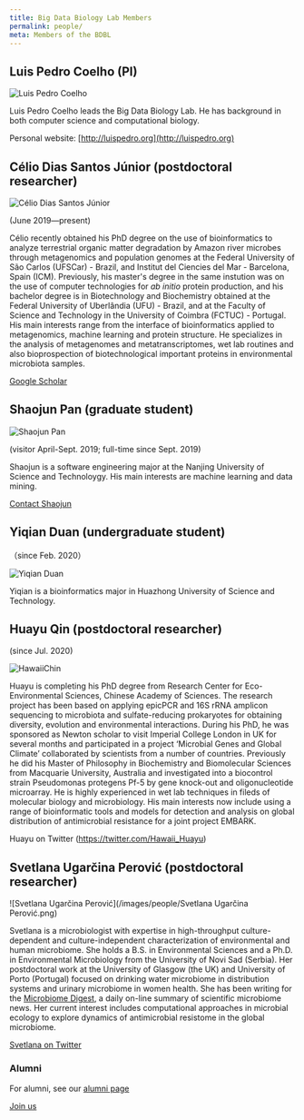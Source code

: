 ```yaml
---
title: Big Data Biology Lab Members
permalink: people/
meta: Members of the BDBL
---
```


## Luis Pedro Coelho (PI)

![Luis Pedro Coelho](/images/people/LuisPedroCoelho.jpeg)

Luis Pedro Coelho leads the Big Data Biology Lab. He has background in both
computer science and computational biology.

Personal website: [http://luispedro.org](http://luispedro.org)

## Célio Dias Santos Júnior (postdoctoral researcher)

![Célio Dias Santos Júnior](/images/people/CelioDiasSantosJunior.jpg)

(June 2019—present)

Célio recently obtained his PhD degree on the use of bioinformatics to analyze
terrestrial organic matter degradation by Amazon river microbes through
metagenomics and population genomes at the Federal University of São Carlos
(UFSCar) - Brazil, and Institut del Ciencies del Mar - Barcelona, Spain (ICM).
Previously, his master's degree in the same instution was on the use of
computer technologies for _ab initio_ protein production, and his bachelor
degree is in Biotechnology and Biochemistry obtained at the Federal University
of Uberlândia (UFU) - Brazil, and at the Faculty of Science and Technology in
the University of Coimbra (FCTUC) - Portugal. His main interests range from the
interface of bioinformatics applied to metagenomics, machine learning and
protein structure. He specializes in the analysis of metagenomes and
metatranscriptomes, wet lab routines and also bioprospection of
biotechnological important proteins in environmental microbiota samples.

[Google Scholar](https://scholar.google.com/citations?user=_Ulxl1gAAAAJ&hl=en)

## Shaojun Pan (graduate student)

![Shaojun Pan](/images/people/ShaojunPan.jpg)

(visitor April-Sept. 2019; full-time since Sept. 2019)

Shaojun is a software engineering major at the Nanjing University of Science
and Technoloygy. His main interests are machine learning and data mining.

[Contact Shaojun](mailto:shaojun1997777@gmail.com)


## Yiqian Duan (undergraduate student)
（since Feb. 2020）

![Yiqian Duan](/images/people/YiqianDuan.jpg)

Yiqian is a bioinformatics major in Huazhong University of Science and Technology.

## Huayu Qin (postdoctoral researcher)

 (since Jul. 2020)
 
 ![HawaiiChin](/images/people/HawaiiChin.png)

Huayu is completing his PhD degree from Research Center for Eco-Environmental 
Sciences, Chinese Academy of Sciences. The research project has been based on 
applying epicPCR and 16S rRNA amplicon sequencing to microbiota and 
sulfate-reducing prokaryotes for obtaining diversity, evolution and 
environmental interactions. During his PhD, he was sponsored as Newton scholar
to visit Imperial College London in UK for several months and participated in 
a project ‘Microbial Genes and Global Climate’ collaborated by scientists from
a number of countries. Previously he did his Master of Philosophy in 
Biochemistry and Biomolecular Sciences from Macquarie University, Australia and
investigated into a biocontrol strain Pseudomonas protegens Pf-5 by gene 
knock-out and oligonucleotide microarray. He is highly experienced in wet lab 
techniques in fileds of molecular biology and microbiology. His main interests
now include using a range of bioinformatic tools and models for detection and 
analysis on global distribution of antimicrobial resistance for a joint project
EMBARK. 

Huayu on Twitter (https://twitter.com/Hawaii_Huayu)

## Svetlana Ugarčina Perović (postdoctoral researcher)

![Svetlana Ugarčina Perović](/images/people/Svetlana Ugarčina Perović.png)

Svetlana is a microbiologist with expertise in high-throughput culture-dependent and culture-independent characterization of environmental and human microbiome. She holds a B.S. in Environmental Sciences and a Ph.D. in Environmental Microbiology from the University of Novi Sad (Serbia). Her postdoctoral work at the University of Glasgow (the UK) and University of Porto (Portugal) focused on drinking water microbiome in distribution systems and urinary microbiome in women health. She has been writing for the [Microbiome Digest](https://microbiomedigest.com/author/svetlanaup/), a daily on-line summary of scientific microbiome news. Her current interest includes computational approaches in microbial ecology to explore dynamics of antimicrobial resistome in the global microbiome.

[Svetlana on Twitter](https://twitter.com/svetlana_up)

### Alumni

For alumni, see our [alumni page](alumni/)

[Join us](/positions/)
